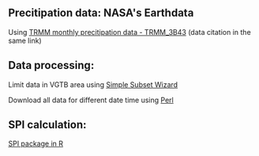 ## Precitipation data: NASA's Earthdata
Using [TRMM monthly precitipation data - TRMM_3B43](http://disc.gsfc.nasa.gov/uui/datasets/TRMM_3B43_V7/summary?keywords=TRMM_3B43_007)
(data citation in the same link)

## Data processing:
Limit data in VGTB area using [Simple Subset Wizard](http://disc.gsfc.nasa.gov/SSW/#keywords=TRMM_3B43)

Download all data for different date time using [Perl](http://disc.sci.gsfc.nasa.gov/ssw/documentation/SSW_URL_List_Downloading_Instructions.html)

## SPI calculation:
[SPI package in R](https://cran.r-project.org/web/packages/spi/index.html)

